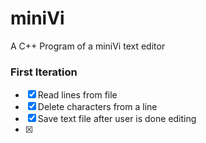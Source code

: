 # miniVi
A C++ Program of a miniVi text editor

### First Iteration
- [x] Read lines from file
- [x] Delete characters from a line
- [x] Save text file after user is done editing
- [x]
